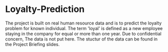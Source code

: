 # Loyalty-Prediction
The project is built on real human resource data and is to predict the loyalty problem for known individual. The term 'loyal' is defined as a new employee staying in the company for equal or more than one year.
Due to confidential concern, The data is not put here. The stuctur of the data can be found in the Project Briefing slides.
